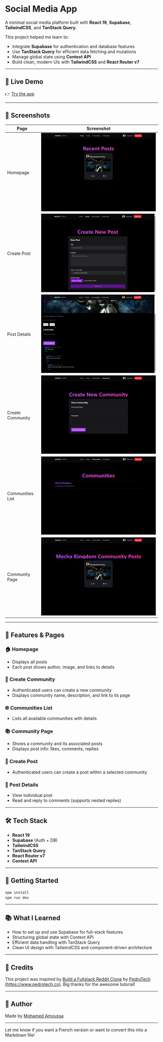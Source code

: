 # Social Media App

A minimal social media platform built with **React 19**, **Supabase**, **TailwindCSS**, and **TanStack Query**.

This project helped me learn to:

* Integrate **Supabase** for authentication and database features
* Use **TanStack Query** for efficient data fetching and mutations
* Manage global state using **Context API**
* Build clean, modern UIs with **TailwindCSS** and **React Router v7**

---

## 🔗 Live Demo

👉 [Try the app](https://your-deployment-link.com)

---

## 📸 Screenshots

| Page             | Screenshot                                                   |
| ---------------- | ------------------------------------------------------------ |
| Homepage         | ![Homepage](./docs/screenshots/home.png)                     |
| Create Post      | ![Create Post](./docs/screenshots/createpostpage.png)        |
| Post Details     | ![Post Detail](./docs/screenshots/postpage.png)              |
| Create Community | ![Create Community](./docs/screenshots/newcommunitypage.png) |
| Communities List | ![Communities](./docs/screenshots/communitiespage.png)       |
| Community Page   | ![Community Page](./docs/screenshots/communitypage.png)      |

---

## 📄 Features & Pages

### 🏠 Homepage

* Displays all posts
* Each post shows author, image, and links to details

### 🧩 Create Community

* Authenticated users can create a new community
* Displays community name, description, and link to its page

### 🌐 Communities List

* Lists all available communities with details

### 📚 Community Page

* Shows a community and its associated posts
* Displays post info: likes, comments, replies

### 📝 Create Post

* Authenticated users can create a post within a selected community

### 💬 Post Details

* View individual post
* Read and reply to comments (supports nested replies)

---

## 🛠️ Tech Stack

* **React 19**
* **Supabase** (Auth + DB)
* **TailwindCSS**
* **TanStack Query**
* **React Router v7**
* **Context API**

---

## 🚀 Getting Started

```bash
npm install
npm run dev
```

---

## 📚 What I Learned

* How to set up and use Supabase for full-stack features
* Structuring global state with Context API
* Efficient data handling with TanStack Query
* Clean UI design with TailwindCSS and component-driven architecture

---

## 🙏 Credits

This project was inspired by [Build a Fullstack Reddit Clone](https://www.youtube.com/watch?v=_sSTzz13tVY) by [PedroTech (https://www.pedrotech.co)](https://www.youtube.com/@PedroTechnologies).
Big thanks for the awesome tutorial!

---

## 👤 Author

Made by [Mohamed Amoussa](https://amoussamohamed.fr)

---

Let me know if you want a French version or want to convert this into a Markdown file!
